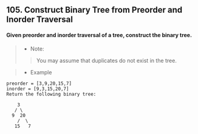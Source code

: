 ## 105. Construct Binary Tree from Preorder and Inorder Traversal
#### Given preorder and inorder traversal of a tree, construct the binary tree.

>* Note:
>> You may assume that duplicates do not exist in the tree.

>* Example
```
preorder = [3,9,20,15,7]
inorder = [9,3,15,20,7]
Return the following binary tree:

    3
   / \
  9  20
    /  \
   15   7
```